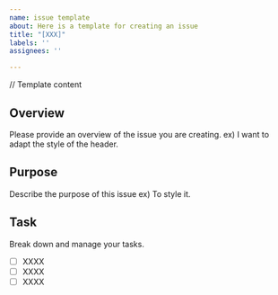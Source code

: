 ```yaml
---
name: issue template
about: Here is a template for creating an issue
title: "[XXX]"
labels: ''
assignees: ''

---
```


// Template content
## Overview
Please provide an overview of the issue you are creating.
ex) I want to adapt the style of the header.

## Purpose
Describe the purpose of this issue
ex) To style it.

## Task
Break down and manage your tasks.
- [ ] XXXX
- [ ] XXXX
- [ ] XXXX
